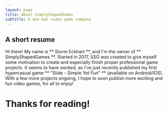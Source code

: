```yaml
---
layout: page
title: About SimplyShapedGames
subtitle: A one man video game company
---
```


## A short resume

Hi there!
My name is ** Storm Eckhart **, and I'm the owner of ** SimplyShapedGames **. 
Started in 2017, SSG was created to give myself some motivation to create and especially finish proper professional game projects. 
It seems to have worked, as I've just recently published my first hypercasual game ** "Slide - Simple Yet Fun" ** (available on Android/IOS).
With a few more projects ongoing, I hope to soon publish more exciting and fun video games, for all to enjoy!

# Thanks for reading!
